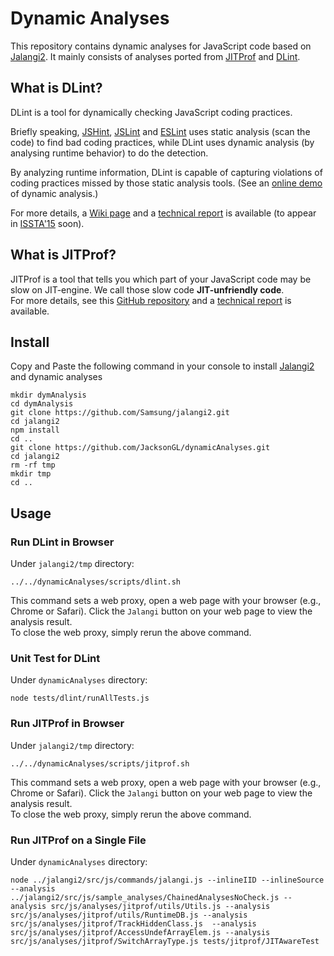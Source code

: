 # Dynamic Analyses 

<!---
[Wiki](https://github.com/Berkeley-Correctness-Group/DLint/wiki) | [Configuring](https://github.com/Berkeley-Correctness-Group/DLint/wiki/DLint-Developer-Guide#how-to-configure-dlint-checkers) | [Checkers](https://github.com/Berkeley-Correctness-Group/DLint/wiki/DLint-Checkers) | [Develop](https://github.com/Berkeley-Correctness-Group/DLint/wiki/DLint-Developer-Guide) | [Mailing List](https://groups.google.com/forum/#!forum/dlint)
-->


This repository contains dynamic analyses for JavaScript code based on [Jalangi2](https://github.com/Samsung/jalangi2). It mainly consists of analyses ported from [JITProf](https://github.com/Berkeley-Correctness-Group/JITProf) and [DLint](https://github.com/Berkeley-Correctness-Group/DLint).

What is DLint?
--------------

DLint is a tool for dynamically checking JavaScript coding practices.   

Briefly speaking, [JSHint](http://jshint.com/), [JSLint](http://www.jslint.com/) and [ESLint](http://eslint.org/) uses static analysis (scan the code) to find bad coding practices, while DLint uses dynamic analysis (by analysing runtime behavior) to do the detection. 

By analyzing runtime information, DLint is capable of capturing violations of coding practices missed by those static analysis tools.
(See an [online demo](https://www.eecs.berkeley.edu/~gongliang13/jalangi_ff/demo_integrated.htm) of dynamic analysis.)

For more details, a [Wiki page](https://github.com/Berkeley-Correctness-Group/DLint/wiki) and a [technical report](http://www.eecs.berkeley.edu/Pubs/TechRpts/2015/EECS-2015-5.pdf) is available (to appear in [ISSTA'15](http://issta2015.cs.uoregon.edu/) soon).

What is JITProf?
----------------
JITProf is a tool that tells you which part of your JavaScript code may be slow on JIT-engine. We call those slow code **JIT-unfriendly code**.  
For more details, see this [GitHub repository](https://github.com/Berkeley-Correctness-Group/JITProf) and a [technical report](http://www.eecs.berkeley.edu/Pubs/TechRpts/2014/EECS-2014-144.pdf) is available.


Install
--------------
Copy and Paste the following command in your console to install [Jalangi2](https://github.com/Samsung/jalangi2) and dynamic analyses
```
mkdir dymAnalysis
cd dymAnalysis
git clone https://github.com/Samsung/jalangi2.git
cd jalangi2
npm install
cd ..
git clone https://github.com/JacksonGL/dynamicAnalyses.git
cd jalangi2
rm -rf tmp
mkdir tmp
cd ..
```

Usage
--------------

### Run DLint in Browser
Under ```jalangi2/tmp``` directory:
```
../../dynamicAnalyses/scripts/dlint.sh
```
This command sets a web proxy, open a web page with your browser (e.g., Chrome or Safari).
Click the ```Jalangi``` button on your web page to view the analysis result.  
To close the web proxy, simply rerun the above command.

### Unit Test for DLint
Under ```dynamicAnalyses``` directory:
```
node tests/dlint/runAllTests.js 
```

### Run JITProf in Browser
Under ```jalangi2/tmp``` directory:
```
../../dynamicAnalyses/scripts/jitprof.sh
```
This command sets a web proxy, open a web page with your browser (e.g., Chrome or Safari).
Click the ```Jalangi``` button on your web page to view the analysis result.  
To close the web proxy, simply rerun the above command.

### Run JITProf on a Single File
Under ```dynamicAnalyses``` directory:
```
node ../jalangi2/src/js/commands/jalangi.js --inlineIID --inlineSource --analysis ../jalangi2/src/js/sample_analyses/ChainedAnalysesNoCheck.js --analysis src/js/analyses/jitprof/utils/Utils.js --analysis src/js/analyses/jitprof/utils/RuntimeDB.js --analysis src/js/analyses/jitprof/TrackHiddenClass.js  --analysis src/js/analyses/jitprof/AccessUndefArrayElem.js --analysis src/js/analyses/jitprof/SwitchArrayType.js tests/jitprof/JITAwareTest
```
